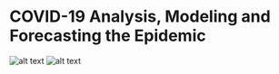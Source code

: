 # COVID-19 Analysis, Modeling and Forecasting the Epidemic
![alt text](https://github.com/ravivarmathotakura/COVID-19_Analysis_and_CaseStudy/blob/master/images/COIVD-19%20World%20Cases.png?raw=true)
![alt text](https://github.com/ravivarmathotakura/COVID-19_Analysis_and_CaseStudy/blob/master/images/COIVD-19%20Cases%20in%20Different%20Countries.png?raw=true)

